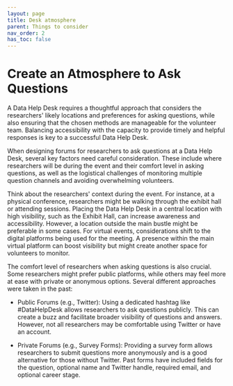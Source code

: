 ```yaml
---
layout: page
title: Desk atmosphere
parent: Things to consider
nav_order: 2
has_toc: false
---
```


# Create an Atmosphere to Ask Questions

A Data Help Desk requires a thoughtful approach that considers the researchers'
likely locations and preferences for asking questions, while also ensuring that
the chosen methods are manageable for the volunteer team. Balancing
accessibility with the capacity to provide timely and helpful responses is key
to a successful Data Help Desk.

When designing forums for researchers to ask questions at a Data Help Desk,
several key factors need careful consideration. These include where researchers
will be during the event and their comfort level in asking questions, as well as
the logistical challenges of monitoring multiple question channels and avoiding
overwhelming volunteers.

Think about the researchers' context during the event. For instance, at a
physical conference, researchers might be walking through the exhibit hall or
attending sessions. Placing the Data Help Desk in a central location with high
visibility, such as the Exhibit Hall, can increase awareness and accessibility.
However, a location outside the main bustle might be preferable in some cases.
For virtual events, considerations shift to the digital platforms being used for
the meeting. A presence within the main virtual platform can boost visibility
but might create another space for volunteers to monitor.

The comfort level of researchers when asking questions is also crucial. Some
researchers might prefer public platforms, while others may feel more at ease
with private or anonymous options. Several different approaches were taken in
the past:

-   Public Forums (e.g., Twitter): Using a dedicated hashtag like #DataHelpDesk
    allows researchers to ask questions publicly. This can create a buzz and
    facilitate broader visibility of questions and answers. However, not all
    researchers may be comfortable using Twitter or have an account.

-   Private Forums (e.g., Survey Forms): Providing a survey form allows
    researchers to submit questions more anonymously and is a good alternative
    for those without Twitter. Past forms have included fields for the question,
    optional name and Twitter handle, required email, and optional career stage.
